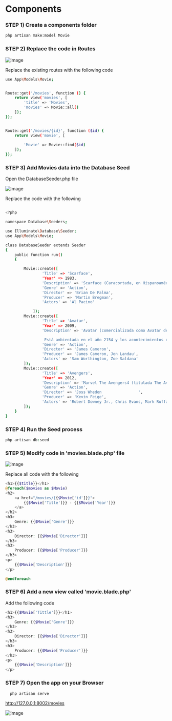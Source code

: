 # Components

### STEP 1) Create a components folder

```bash
php artisan make:model Movie
```

### STEP 2) Replace the code in Routes 

![image](https://user-images.githubusercontent.com/31894600/193736454-0d6ddfa6-5f42-475e-b4dd-d9f584513bb2.png)

Replace the existing routes with the following code

```bash
use App\Models\Movie;


Route::get('/movies', function () {
    return view('movies', [
        'title' => 'Movies',
        'movies' => Movie::all()
    ]);
});


Route::get('/movies/{id}', function ($id) {
    return view('movie', [
        
        'Movie' => Movie::find($id)
    ]);
});

```

### STEP 3) Add Movies data into the Database Seed

Open the DatabaseSeeder.php file

![image](https://user-images.githubusercontent.com/31894600/194681479-64d91d9f-18fd-420c-81a4-2def27c380b8.png)

Replace the code with the following 

```bash

<?php

namespace Database\Seeders;

use Illuminate\Database\Seeder;
use App\Models\Movie;

class DatabaseSeeder extends Seeder
{
    public function run()
    {

        Movie::create([
                'Title' => 'Scarface',
                'Year' => 1983,
                'Description' => 'Scarface (Caracortada, en Hispanoamérica; El precio del poder, en España) es una película     estadounidense de drama criminal de 1983 dirigida por Brian De Palma y escrita por Oliver Stone. Se trata de una nueva versión del filme del mismo nombre de 1932 y cuenta la historia del refugiado cubano Tony Montana (Al Pacino), que llega sin un centavo a Miami en la década de 1980 y se convierte en un poderoso narcotraficante. La película está coprotagonizada por Steven Bauer, Michelle Pfeiffer, Mary Elizabeth Mastrantonio y Robert Loggia.2​ De Palma dedicó esta versión de Scarface a los escritores de la película original, Howard Hawks y Ben Hecht.3​',
                'Genre' => 'Action',
                'Director' => 'Brian De Palma',
                'Producer' => 'Martin Bregman',
                'Actors' => 'Al Pacino'

            ]);
        Movie::create([
                'Title' => 'Avatar',
                'Year' => 2009,
                'Description' => 'Avatar (comercializada como Avatar de James Cameron) es una película épica de ciencia ficción militar estadounidense de 2009,6​7​ escrita, producida y dirigida por James Cameron y protagonizada por Sam Worthington, Zoe Saldaña, Sigourney Weaver, Stephen Lang y Michelle Rodriguez.

                 Está ambientada en el año 2154 y los acontecimientos que narra se desarrollan en Pandora, una luna (y aparentemente la más grande) de un planeta similar a Júpiter llamado Polífemo habitada por una especie humanoide llamada navi, con la que los humanos se encuentran en conflicto debido a que uno de sus clanes está asentado alrededor de un gigantesco árbol que cubre una inmensa veta de un mineral muy cotizado y que supondría la solución a los problemas energéticos de la Tierra: el unobtainium.8​9​ Jake Sully, un marine que quedó paralítico, es seleccionado para participar en el programa Avatar, un proyecto que transporta la mente de los científicos a unos cuerpos artificiales de navi para que la comunicación con los nativos resulte así más sencilla.10​ Durante esa búsqueda de confianza entre Jake y los navi, Jake debe ser aprobado por la tribu y experimenta todas las relaciones con el bosque, la fauna y la flora que tienen los nativos, junto con sus costumbres y su lengua. A pesar del fin científico del proyecto, el coronel Quaritch, quien dirige la defensa de la base humana en Pandora, convence a Jake para que le proporcione información sobre los nativos en caso de que fuera necesario recurrir a la fuerza para que se marchen. En un principio, Jake cumple profesionalmente su misión, pero se enamora de una de las nativas, Neytiri, y se da cuenta de que estos jamás renunciarán a su tierra, haciendo inevitable un conflicto armado; él deberá decidir de qué lado está.',
                'Genre' => 'Action',
                'Director' => 'James Cameron',
                'Producer' => 'James Cameron, Jon Landau',
                'Actors' => 'Sam Worthington, Zoe Saldana'
        ]);
        Movie::create([
                'Title' => 'Avengers',
                'Year' => 2012,
                'Description' => 'Marvel The Avengers4​ (titulada The Avengers: Los Vengadores en Hispanoamérica y Los Vengadores en España), o simplemente The Avengers, es una película de superhéroes estadounidense de 2012 basada en el equipo de superhéroes homónimo de Marvel Comics, producida por Marvel Studios y distribuida por Walt Disney Studios Motion Pictures, en colaboración con Paramount Pictures.N 1​ Es la sexta película del Universo cinematográfico de Marvel (UCM). La película fue escrita y dirigida por Joss Whedon, y cuenta con un reparto coral que incluye a Robert Downey Jr., Chris Evans, Mark Ruffalo, Chris Hemsworth, Scarlett Johansson y Jeremy Renner como el equipo titular, junto a Tom Hiddleston, Clark Gregg, Cobie Smulders, Stellan Skarsgård y Samuel L. Jackson. En The Avengers, Nick Fury, director de la agencia de espionaje S.H.I.E.L.D., recluta a Tony Stark, Steve Rogers, Bruce Banner, Thor, Natasha Romanoff y Clint Barton para formar un equipo que debe evitar que Loki, hermano de Thor, se apodere de la Tierra.',
                'Genre' => 'Action',
                'Director' => 'Joss Whedon                ',
                'Producer' => 'Kevin Feige',
                'Actors' => 'Robert Downey Jr., Chris Evans, Mark Ruffalo, Chris Hemsworth'
        ]);   
    }
}

```

### STEP 4) Run the Seed process

```php
php artisan db:seed
```

### STEP 5) Modify code in 'movies.blade.php' file

![image](https://user-images.githubusercontent.com/31894600/194682217-04ec4965-7332-4946-864f-25b021ac1701.png)

Replace all code with the following

```php
<h1>{{$title}}</h1>
@foreach($movies as $Movie)
<h2>
    <a href="/movies/{{$Movie['id']}}">
        {{$Movie['Title']}} - {{$Movie['Year']}}
    </a>
</h2>
<h3>
    Genre: {{$Movie['Genre']}}
</h3>
<h3>
    Director: {{$Movie['Director']}}
</h3>
<h3>
    Producer: {{$Movie['Producer']}}
</h3>
<p>
    {{$Movie['Description']}}
</p>

@endforeach
```
### STEP 6) Add a new view called 'movie.blade.php'

Add the following code

```php
<h1>{{$Movie['Tittle']}}</h1>
<h3>
    Genre: {{$Movie['Genre']}}
</h3>
<h3>
    Director: {{$Movie['Director']}}
</h3>
<h3>
    Producer: {{$Movie['Producer']}}
</h3>
<p>
    {{$Movie['Description']}}
</p>

```

### STEP 7) Open the app on your Browser

```bash
  php artisan serve
```

 http://127.0.0.1:8002/movies
 

![image](https://user-images.githubusercontent.com/31894600/194682349-6ede4c43-ad3f-4289-845e-c6dca6b49e84.png)

